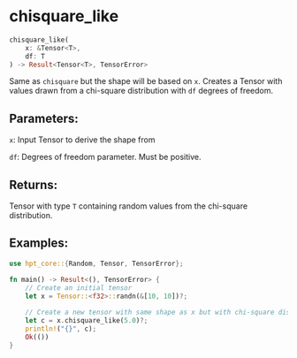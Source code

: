 # chisquare_like
```rust
chisquare_like(
    x: &Tensor<T>,
    df: T
) -> Result<Tensor<T>, TensorError>
```
Same as `chisquare` but the shape will be based on `x`. Creates a Tensor with values drawn from a chi-square distribution with `df` degrees of freedom.

## Parameters:
`x`: Input Tensor to derive the shape from

`df`: Degrees of freedom parameter. Must be positive.

## Returns:
Tensor with type `T` containing random values from the chi-square distribution.

## Examples:
```rust
use hpt_core::{Random, Tensor, TensorError};

fn main() -> Result<(), TensorError> {
    // Create an initial tensor
    let x = Tensor::<f32>::randn(&[10, 10])?;
    
    // Create a new tensor with same shape as x but with chi-square distribution
    let c = x.chisquare_like(5.0)?;
    println!("{}", c);
    Ok(())
}
```